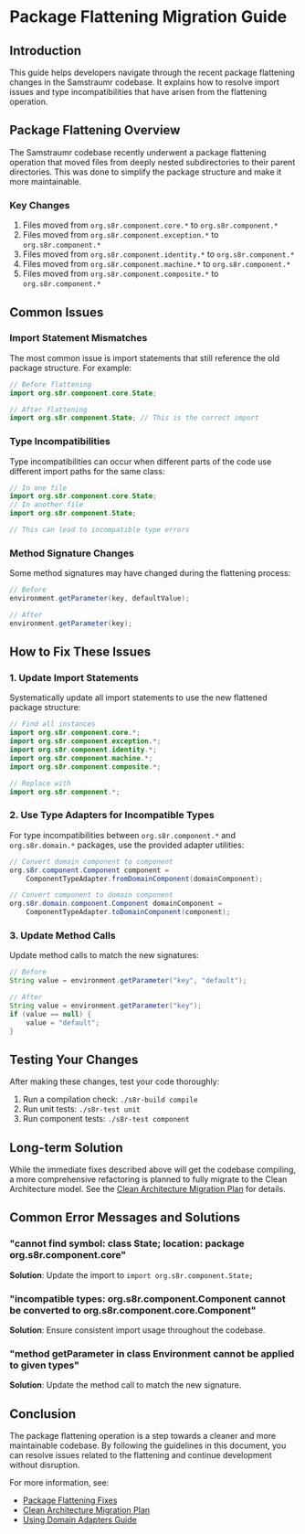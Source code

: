 # Package Flattening Migration Guide

## Introduction

This guide helps developers navigate through the recent package flattening changes in the Samstraumr codebase. It explains how to resolve import issues and type incompatibilities that have arisen from the flattening operation.

## Package Flattening Overview

The Samstraumr codebase recently underwent a package flattening operation that moved files from deeply nested subdirectories to their parent directories. This was done to simplify the package structure and make it more maintainable.

### Key Changes

1. Files moved from `org.s8r.component.core.*` to `org.s8r.component.*`
2. Files moved from `org.s8r.component.exception.*` to `org.s8r.component.*`
3. Files moved from `org.s8r.component.identity.*` to `org.s8r.component.*`
4. Files moved from `org.s8r.component.machine.*` to `org.s8r.component.*`
5. Files moved from `org.s8r.component.composite.*` to `org.s8r.component.*`

## Common Issues

### Import Statement Mismatches

The most common issue is import statements that still reference the old package structure. For example:

```java
// Before flattening
import org.s8r.component.core.State;

// After flattening
import org.s8r.component.State; // This is the correct import
```

### Type Incompatibilities

Type incompatibilities can occur when different parts of the code use different import paths for the same class:

```java
// In one file
import org.s8r.component.core.State;
// In another file
import org.s8r.component.State;

// This can lead to incompatible type errors
```

### Method Signature Changes

Some method signatures may have changed during the flattening process:

```java
// Before
environment.getParameter(key, defaultValue);

// After
environment.getParameter(key);
```

## How to Fix These Issues

### 1. Update Import Statements

Systematically update all import statements to use the new flattened package structure:

```java
// Find all instances
import org.s8r.component.core.*;
import org.s8r.component.exception.*;
import org.s8r.component.identity.*;
import org.s8r.component.machine.*;
import org.s8r.component.composite.*;

// Replace with
import org.s8r.component.*;
```

### 2. Use Type Adapters for Incompatible Types

For type incompatibilities between `org.s8r.component.*` and `org.s8r.domain.*` packages, use the provided adapter utilities:

```java
// Convert domain component to component
org.s8r.component.Component component = 
    ComponentTypeAdapter.fromDomainComponent(domainComponent);

// Convert component to domain component
org.s8r.domain.component.Component domainComponent = 
    ComponentTypeAdapter.toDomainComponent(component);
```

### 3. Update Method Calls

Update method calls to match the new signatures:

```java
// Before
String value = environment.getParameter("key", "default");

// After
String value = environment.getParameter("key");
if (value == null) {
    value = "default";
}
```

## Testing Your Changes

After making these changes, test your code thoroughly:

1. Run a compilation check: `./s8r-build compile`
2. Run unit tests: `./s8r-test unit`
3. Run component tests: `./s8r-test component`

## Long-term Solution

While the immediate fixes described above will get the codebase compiling, a more comprehensive refactoring is planned to fully migrate to the Clean Architecture model. See the [Clean Architecture Migration Plan](/docs/roadmap/clean-architecture-migration.md) for details.

## Common Error Messages and Solutions

### "cannot find symbol: class State; location: package org.s8r.component.core"

**Solution**: Update the import to `import org.s8r.component.State;`

### "incompatible types: org.s8r.component.Component cannot be converted to org.s8r.component.core.Component"

**Solution**: Ensure consistent import usage throughout the codebase.

### "method getParameter in class Environment cannot be applied to given types"

**Solution**: Update the method call to match the new signature.

## Conclusion

The package flattening operation is a step towards a cleaner and more maintainable codebase. By following the guidelines in this document, you can resolve issues related to the flattening and continue development without disruption.

For more information, see:
- [Package Flattening Fixes](/package-flattening-fixes.md)
- [Clean Architecture Migration Plan](/docs/roadmap/clean-architecture-migration.md)
- [Using Domain Adapters Guide](/docs/guides/migration/using-domain-adapters.md)